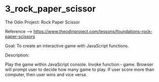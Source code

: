 # 3_rock_paper_scissor

The Odin Project: Rock Paper Scissor

Reference --> https://www.theodinproject.com/lessons/foundations-rock-paper-scissors

Goal: To create an interactive game with JavaScript functions.

Description:

Play the game within JavaScript console. Invoke function:- game. Browser will prompt user to decide
how many game to play. If user score more than computer, then user wins and vice versa.